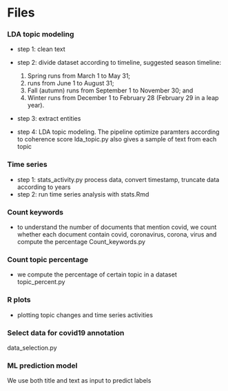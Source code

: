 # Files

### LDA topic modeling
* step 1: clean text 
* step 2: divide dataset according to timeline, suggested season timeline:
	
	1. Spring runs from March 1 to May 31;
	2. runs from June 1 to August 31;
	3. Fall (autumn) runs from September 1 to November 30; and
	4. Winter runs from December 1 to February 28 (February 29 in a leap year).

* step 3: extract entities
* step 4: LDA topic modeling. The pipeline optimize paramters according to coherence score
lda_topic.py also gives a sample of text from each topic

### Time series

* step 1: stats_activity.py process data, convert timestamp, truncate data according to years
* step 2: run time series analysis with stats.Rmd


### Count keywords
* to understand the number of documents that mention covid, we count whether each document contain covid, coronavirus, corona, virus and compute the percentage   Count_keywords.py

### Count topic percentage
* we compute the percentage of certain topic in a dataset topic_percent.py

### R plots
* plotting topic changes and time series activities

### Select data for covid19 annotation
data_selection.py

### ML prediction model
We use both title and text as input to predict labels